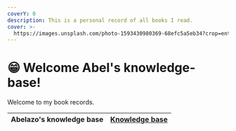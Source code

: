 ```yaml
---
coverY: 0
description: This is a personal record of all books I read.
cover: >-
  https://images.unsplash.com/photo-1593430980369-68efc5a5eb34?crop=entropy&cs=srgb&fm=jpg&ixid=MnwxOTcwMjR8MHwxfHNlYXJjaHwzfHxib29rc2hlbGZ8ZW58MHx8fHwxNjM3MTg5OTc4&ixlib=rb-1.2.1&q=85
---
```


# 😁 Welcome Abel's knowledge-base!

Welcome to my book records.

| Abelazo's knowledge base | [Knowledge base](https://abelazo.gitbook.io/knowledge-base/) |
| ------------------------ | ------------------------------------------------------------ |
